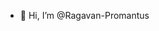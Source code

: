 - 👋 Hi, I’m @Ragavan-Promantus

<!---
Ragavan-Promantus/Ragavan-Promantus is a ✨ special ✨ repository because its `README.md` (this file) appears on your GitHub profile.
You can click the Preview link to take a look at your changes.
--->
